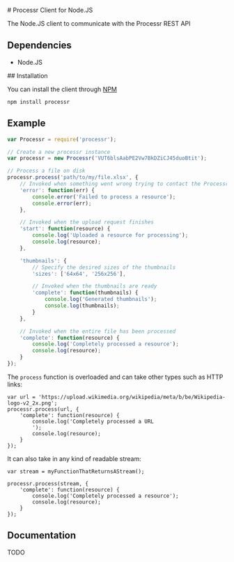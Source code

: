 # Processr Client for Node.JS

The Node.JS client to communicate with the Processr REST API

## Dependencies

 * Node.JS

## Installation

You can install the client through [NPM](https://www.npmjs.org/package/processr)

```
npm install processr
```

## Example

```javascript
var Processr = require('processr');

// Create a new processr instance
var processr = new Processr('VUT6blsAabPE2Vw7BkDZiCJ45duoBtit');

// Process a file on disk
processr.process('path/to/my/file.xlsx', {
    // Invoked when something went wrong trying to contact the Processr REST API
    'error': function(err) {
        console.error('Failed to process a resource');
        console.error(err);
    },

    // Invoked when the upload request finishes
    'start': function(resource) {
        console.log('Uploaded a resource for processing');
        console.log(resource);
    },

    'thumbnails': {
        // Specify the desired sizes of the thumbnails
        'sizes': ['64x64', '256x256'],

        // Invoked when the thumbnails are ready
        'complete': function(thumbnails) {
            console.log('Generated thumbnails');
            console.log(thumbnails);
        }
    },

    // Invoked when the entire file has been processed
    'complete': function(resource) {
        console.log('Completely processed a resource');
        console.log(resource);
    }
});
```

The `process` function is overloaded and can take other types such as HTTP links:
```
var url = 'https://upload.wikimedia.org/wikipedia/meta/b/be/Wikipedia-logo-v2_2x.png';
processr.process(url, {
    'complete': function(resource) {
        console.log('Completely processed a URL
        ');
        console.log(resource);
    }
});
```

It can also take in any kind of readable stream:
```
var stream = myFunctionThatReturnsAStream();

processr.process(stream, {
    'complete': function(resource) {
        console.log('Completely processed a resource');
        console.log(resource);
    }
});
```

## Documentation

TODO
